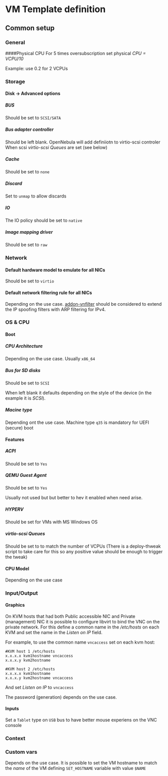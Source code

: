 # VM Template definition

## Common setup

### General

####Physical CPU
For 5 times oversubscription set physical _CPU = VCPU/10_

Example: use 0.2 for 2 VCPUs

### Storage

#### Disk -> Advanced options

##### BUS

Should be set to `SCSI/SATA`

##### Bus adapter controller

Should be left blank. OpenNebula will add definiiotn to virtio-scsi controler When scsi _virtio-scsi Queues_ are set (see below)

##### Cache

Should be set to `none`

##### Discard

Set to `unmap` to allow discards

##### IO

The IO policy should be set to `native`

##### Image mapping driver

Should be set to `raw`

### Network

#### Default hardware model to emulate for all NICs

Should be set to `virtio`

#### Default network filtering rule for all NICs

Depending on the use case.
[addon-vnfilter](https://github.com/storpool/addon-vnfilter) should be considered to extend the IP spoofing filters with ARP filtering for IPv4.

### OS & CPU

#### Boot

##### CPU Architecture

Depending on the use case. Usually `x86_64`

##### Bus for SD disks

Should be set to `SCSI`

When left blank it defaults depending on the style of the device (in the example it is _SCSI_).

##### Macine type

Depending ont the use case.
Machine type `q35` is mandatory for UEFI (secure) boot

#### Features

##### ACPI

Should be set to `Yes`

##### QEMU Guest Agent

Should be set to `Yes`

Usually not used but but better to hev it enabled when need arise.

##### HYPERV

Should be set for VMs with MS Windows OS

##### virtio-scsi Queues

Should be set to to match the number of VCPUs
(There is a deploy-thweak script to take care for this so any positive value should be enough to trigger the tweak)

#### CPU Model

Depending on the use case

### Input/Output

#### Graphics

On KVM hosts that had both Public accessible NIC and Private (management) NIC it is possible to configure libvirt to bind the VNC on the private network. For this define a common name in the _/etc/hosts_ on each KVM and set the name in the _Listen on IP_ field.

For example, to use the common name `vncaccess` set on each kvm host:

```
#KVM host 1 /etc/hosts
x.x.x.x kvm1hostname vncaccess
x.x.x.y kvm2hostname 

#KVM host 2 /etc/hosts
x.x.x.x kvm1hostname
x.x.x.y kvm2hostname vncaccess
```

And set _Listen on IP_ to `vncaccess`

The password (generation) depends on the use case.

#### Inputs

Set a `Tablet` type on `USB` bus to have better mouse experiens on the VNC console

### Context

### Custom vars

Depends on the use case. It is possible to set the VM hostname to match the _name_ of the VM defining `SET_HOSTNAME` variable with value `$NAME`




